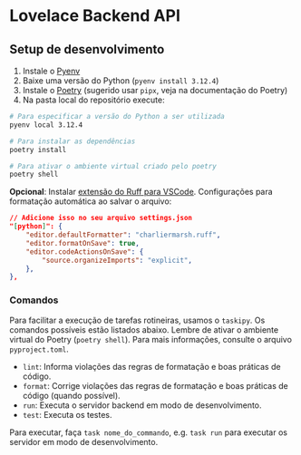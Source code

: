 # Lovelace Backend API

## Setup de desenvolvimento
1. Instale o [Pyenv](https://github.com/pyenv/pyenv?tab=readme-ov-file#installation)
2. Baixe uma versão do Python (`pyenv install 3.12.4`)
3. Instale o [Poetry](https://python-poetry.org/docs/#installation) (sugerido usar `pipx`, veja na documentação do Poetry)
4. Na pasta local do repositório execute:

```bash
# Para especificar a versão do Python a ser utilizada
pyenv local 3.12.4

# Para instalar as dependências
poetry install

# Para ativar o ambiente virtual criado pelo poetry
poetry shell
```
**Opcional**: Instalar [extensão do Ruff para VSCode](https://marketplace.visualstudio.com/items?itemName=charliermarsh.ruff). Configurações para formatação automática ao salvar o arquivo:

```json
// Adicione isso no seu arquivo settings.json
"[python]": {
    "editor.defaultFormatter": "charliermarsh.ruff",
    "editor.formatOnSave": true,
    "editor.codeActionsOnSave": {
        "source.organizeImports": "explicit",
    },
},
```
### Comandos
Para facilitar a execução de tarefas rotineiras, usamos o `taskipy`. Os comandos possíveis estão listados abaixo. Lembre de ativar o ambiente virtual do Poetry (`poetry shell`). Para mais informações, consulte o arquivo `pyproject.toml`.

- `lint`: Informa violações das regras de formatação e boas práticas de código.
- `format`: Corrige violações das regras de formatação e boas práticas de código (quando possível).
- `run`: Executa o servidor backend em modo de desenvolvimento.
- `test`: Executa os testes.

Para executar, faça `task nome_do_commando`, e.g. `task run` para executar os servidor em modo de desenvolvimento.